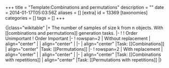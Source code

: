 +++
title = "Template:Combinations and permutations"
description = ""
date = 2014-01-17T05:03:56Z
aliases = []
[extra]
id = 13369
[taxonomies]
categories = []
tags = []
+++

{|class="wikitable"
|+ The number of samples of size k from n objects.
With [[combinations and permutations]] generation tasks.
|- 
!
! Order Unimportant
! Order Important
|-
! rowspan=2 | Without replacement
| align="center" |<math> \binom nk = ^n\operatorname C_k = \frac{n(n-1)\ldots(n-k+1)}{k(k-1)\dots1} </math>
| align="center" |<math>^n\operatorname P_k = n\cdot(n-1)\cdot(n-2)\cdots(n-k+1)</math>
|-
| align="center" |Task: [[Combinations]]
| align="center" |Task: [[Permutations]]
|-
! rowspan=2 | With replacement
| align="center" |<math> \binom {n+k-1}k = ^{n+k-1}\operatorname C_k = {(n+k-1)! \over (n-1)!k!}</math>
| align="center" |<math>n^k</math>
|-
| align="center" |Task: [[Combinations with repetitions]]
| align="center" |Task: [[Permutations with repetitions]]
|}
